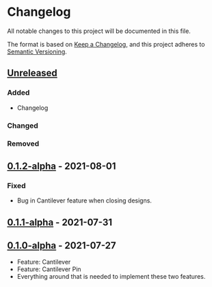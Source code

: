 # Changelog

All notable changes to this project will be documented in this file.

The format is based on [Keep a Changelog](https://keepachangelog.com/en/1.0.0/),
and this project adheres to [Semantic Versioning](https://semver.org/spec/v2.0.0.html).

## [Unreleased]

### Added
- Changelog

### Changed


### Removed

## [0.1.2-alpha] - 2021-08-01

### Fixed
- Bug in Cantilever feature when closing designs.

## [0.1.1-alpha] - 2021-07-31

## [0.1.0-alpha] - 2021-07-27
- Feature: Cantilever
- Feature: Cantilever Pin
- Everything around that is needed to implement these two features.


[Unreleased]: https://github.com/AlfMikael/snap-generator/compare/v0.1.2-alpha...master
[0.1.2-alpha]: https://github.com/AlfMikael/snap-generator/compare/v0.1.1-alpha...v0.1.2-alpha
[0.1.1-alpha]: https://github.com/AlfMikael/snap-generator/compare/v0.1.1-alpha...v0.1.2-alpha
[0.1.0-alpha]: https://github.com/AlfMikael/snap-generator/releases/tag/v0.1.0-alpha





